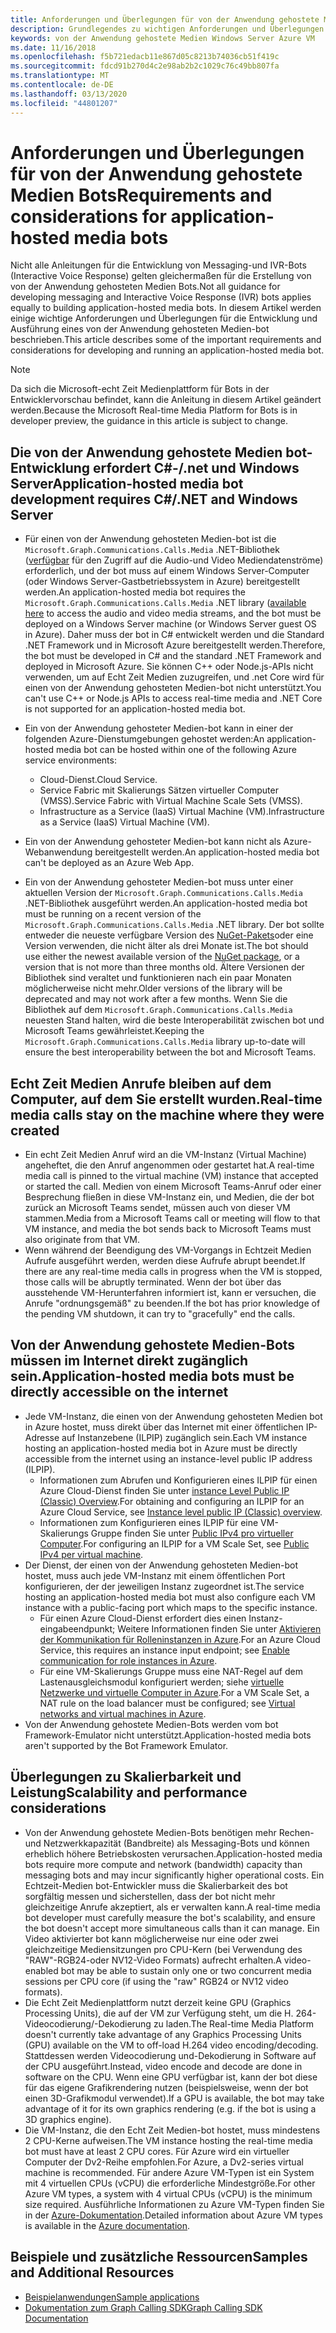 ```yaml
---
title: Anforderungen und Überlegungen für von der Anwendung gehostete Medien Bots
description: Grundlegendes zu wichtigen Anforderungen und Überlegungen im Zusammenhang mit der Erstellung von von der Anwendung gehosteten Medien Bots für Microsoft Teams.
keywords: von der Anwendung gehostete Medien Windows Server Azure VM
ms.date: 11/16/2018
ms.openlocfilehash: f5b721edacb11e867d05c8213b74036cb51f419c
ms.sourcegitcommit: fdcd91b270d4c2e98ab2b2c1029c76c49bb807fa
ms.translationtype: MT
ms.contentlocale: de-DE
ms.lasthandoff: 03/13/2020
ms.locfileid: "44801207"
---
```

# <a name="requirements-and-considerations-for-application-hosted-media-bots"></a><span data-ttu-id="7a9fa-104">Anforderungen und Überlegungen für von der Anwendung gehostete Medien Bots</span><span class="sxs-lookup"><span data-stu-id="7a9fa-104">Requirements and considerations for application-hosted media bots</span></span>

<span data-ttu-id="7a9fa-105">Nicht alle Anleitungen für die Entwicklung von Messaging-und IVR-Bots (Interactive Voice Response) gelten gleichermaßen für die Erstellung von von der Anwendung gehosteten Medien Bots.</span><span class="sxs-lookup"><span data-stu-id="7a9fa-105">Not all guidance for developing messaging and Interactive Voice Response (IVR) bots applies equally to building application-hosted media bots.</span></span> <span data-ttu-id="7a9fa-106">In diesem Artikel werden einige wichtige Anforderungen und Überlegungen für die Entwicklung und Ausführung eines von der Anwendung gehosteten Medien-bot beschrieben.</span><span class="sxs-lookup"><span data-stu-id="7a9fa-106">This article describes some of the important requirements and considerations for developing and running an application-hosted media bot.</span></span>

> [!NOTE]
> <span data-ttu-id="7a9fa-107">Da sich die Microsoft-echt Zeit Medienplattform für Bots in der Entwicklervorschau befindet, kann die Anleitung in diesem Artikel geändert werden.</span><span class="sxs-lookup"><span data-stu-id="7a9fa-107">Because the Microsoft Real-time Media Platform for Bots is in developer preview, the guidance in this article is subject to change.</span></span>

## <a name="application-hosted-media-bot-development-requires-cnet-and-windows-server"></a><span data-ttu-id="7a9fa-108">Die von der Anwendung gehostete Medien bot-Entwicklung erfordert C#-/.net und Windows Server</span><span class="sxs-lookup"><span data-stu-id="7a9fa-108">Application-hosted media bot development requires C#/.NET and Windows Server</span></span>

- <span data-ttu-id="7a9fa-109">Für einen von der Anwendung gehosteten Medien-bot ist die `Microsoft.Graph.Communications.Calls.Media` .NET-Bibliothek ([verfügbar](https://www.nuget.org/packages/Microsoft.Graph.Communications.Calls.Media/) für den Zugriff auf die Audio-und Video Mediendatenströme) erforderlich, und der bot muss auf einem Windows Server-Computer (oder Windows Server-Gastbetriebssystem in Azure) bereitgestellt werden.</span><span class="sxs-lookup"><span data-stu-id="7a9fa-109">An application-hosted media bot requires the `Microsoft.Graph.Communications.Calls.Media` .NET library ([available here](https://www.nuget.org/packages/Microsoft.Graph.Communications.Calls.Media/) to access the audio and video media streams, and the bot must be deployed on a Windows Server machine (or Windows Server guest OS in Azure).</span></span> <span data-ttu-id="7a9fa-110">Daher muss der bot in C# entwickelt werden und die Standard .NET Framework und in Microsoft Azure bereitgestellt werden.</span><span class="sxs-lookup"><span data-stu-id="7a9fa-110">Therefore, the bot must be developed in C# and the standard .NET Framework and deployed in Microsoft Azure.</span></span> <span data-ttu-id="7a9fa-111">Sie können C++ oder Node.js-APIs nicht verwenden, um auf Echt Zeit Medien zuzugreifen, und .net Core wird für einen von der Anwendung gehosteten Medien-bot nicht unterstützt.</span><span class="sxs-lookup"><span data-stu-id="7a9fa-111">You can't use C++ or Node.js APIs to access real-time media and .NET Core is not supported for an application-hosted media bot.</span></span>

- <span data-ttu-id="7a9fa-112">Ein von der Anwendung gehosteter Medien-bot kann in einer der folgenden Azure-Dienstumgebungen gehostet werden:</span><span class="sxs-lookup"><span data-stu-id="7a9fa-112">An application-hosted media bot can be hosted within one of the following Azure service environments:</span></span>
  - <span data-ttu-id="7a9fa-113">Cloud-Dienst.</span><span class="sxs-lookup"><span data-stu-id="7a9fa-113">Cloud Service.</span></span>
  - <span data-ttu-id="7a9fa-114">Service Fabric mit Skalierungs Sätzen virtueller Computer (VMSS).</span><span class="sxs-lookup"><span data-stu-id="7a9fa-114">Service Fabric with Virtual Machine Scale Sets (VMSS).</span></span>
  - <span data-ttu-id="7a9fa-115">Infrastructure as a Service (IaaS) Virtual Machine (VM).</span><span class="sxs-lookup"><span data-stu-id="7a9fa-115">Infrastructure as a Service (IaaS) Virtual Machine (VM).</span></span>  
  
- <span data-ttu-id="7a9fa-116">Ein von der Anwendung gehosteter Medien-bot kann nicht als Azure-Webanwendung bereitgestellt werden.</span><span class="sxs-lookup"><span data-stu-id="7a9fa-116">An application-hosted media bot can't be deployed as an Azure Web App.</span></span>

- <span data-ttu-id="7a9fa-117">Ein von der Anwendung gehosteter Medien-bot muss unter einer aktuellen Version der `Microsoft.Graph.Communications.Calls.Media` .NET-Bibliothek ausgeführt werden.</span><span class="sxs-lookup"><span data-stu-id="7a9fa-117">An application-hosted media bot must be running on a recent version of the `Microsoft.Graph.Communications.Calls.Media` .NET library.</span></span> <span data-ttu-id="7a9fa-118">Der bot sollte entweder die neueste verfügbare Version des [NuGet-Pakets](https://www.nuget.org/packages/Microsoft.Graph.Communications.Calls.Media/)oder eine Version verwenden, die nicht älter als drei Monate ist.</span><span class="sxs-lookup"><span data-stu-id="7a9fa-118">The bot should use either the newest available version of the [NuGet package](https://www.nuget.org/packages/Microsoft.Graph.Communications.Calls.Media/), or a version that is not more than three months old.</span></span> <span data-ttu-id="7a9fa-119">Ältere Versionen der Bibliothek sind veraltet und funktionieren nach ein paar Monaten möglicherweise nicht mehr.</span><span class="sxs-lookup"><span data-stu-id="7a9fa-119">Older versions of the library will be deprecated and may not work after a few months.</span></span> <span data-ttu-id="7a9fa-120">Wenn Sie die Bibliothek auf dem `Microsoft.Graph.Communications.Calls.Media` neuesten Stand halten, wird die beste Interoperabilität zwischen bot und Microsoft Teams gewährleistet.</span><span class="sxs-lookup"><span data-stu-id="7a9fa-120">Keeping the `Microsoft.Graph.Communications.Calls.Media` library up-to-date will ensure the best interoperability between the bot and Microsoft Teams.</span></span>

## <a name="real-time-media-calls-stay-on-the-machine-where-they-were-created"></a><span data-ttu-id="7a9fa-121">Echt Zeit Medien Anrufe bleiben auf dem Computer, auf dem Sie erstellt wurden.</span><span class="sxs-lookup"><span data-stu-id="7a9fa-121">Real-time media calls stay on the machine where they were created</span></span>

- <span data-ttu-id="7a9fa-122">Ein echt Zeit Medien Anruf wird an die VM-Instanz (Virtual Machine) angeheftet, die den Anruf angenommen oder gestartet hat.</span><span class="sxs-lookup"><span data-stu-id="7a9fa-122">A real-time media call is pinned to the virtual machine (VM) instance that accepted or started the call.</span></span> <span data-ttu-id="7a9fa-123">Medien von einem Microsoft Teams-Anruf oder einer Besprechung fließen in diese VM-Instanz ein, und Medien, die der bot zurück an Microsoft Teams sendet, müssen auch von dieser VM stammen.</span><span class="sxs-lookup"><span data-stu-id="7a9fa-123">Media from a Microsoft Teams call or meeting will flow to that VM instance, and media the bot sends back to Microsoft Teams must also originate from that VM.</span></span>
- <span data-ttu-id="7a9fa-124">Wenn während der Beendigung des VM-Vorgangs in Echtzeit Medien Aufrufe ausgeführt werden, werden diese Aufrufe abrupt beendet.</span><span class="sxs-lookup"><span data-stu-id="7a9fa-124">If there are any real-time media calls in progress when the VM is stopped, those calls will be abruptly terminated.</span></span> <span data-ttu-id="7a9fa-125">Wenn der bot über das ausstehende VM-Herunterfahren informiert ist, kann er versuchen, die Anrufe "ordnungsgemäß" zu beenden.</span><span class="sxs-lookup"><span data-stu-id="7a9fa-125">If the bot has prior knowledge of the pending VM shutdown, it can try to "gracefully" end the calls.</span></span>

## <a name="application-hosted-media-bots-must-be-directly-accessible-on-the-internet"></a><span data-ttu-id="7a9fa-126">Von der Anwendung gehostete Medien-Bots müssen im Internet direkt zugänglich sein.</span><span class="sxs-lookup"><span data-stu-id="7a9fa-126">Application-hosted media bots must be directly accessible on the internet</span></span>

- <span data-ttu-id="7a9fa-127">Jede VM-Instanz, die einen von der Anwendung gehosteten Medien bot in Azure hostet, muss direkt über das Internet mit einer öffentlichen IP-Adresse auf Instanzebene (ILPIP) zugänglich sein.</span><span class="sxs-lookup"><span data-stu-id="7a9fa-127">Each VM instance hosting an application-hosted media bot in Azure must be directly accessible from the internet using an instance-level public IP address (ILPIP).</span></span>
  - <span data-ttu-id="7a9fa-128">Informationen zum Abrufen und Konfigurieren eines ILPIP für einen Azure Cloud-Dienst finden Sie unter [instance Level Public IP (Classic) Overview](/azure/virtual-network/virtual-networks-instance-level-public-ip).</span><span class="sxs-lookup"><span data-stu-id="7a9fa-128">For obtaining and configuring an ILPIP for an Azure Cloud Service, see [Instance level public IP (Classic) overview](/azure/virtual-network/virtual-networks-instance-level-public-ip).</span></span>
  - <span data-ttu-id="7a9fa-129">Informationen zum Konfigurieren eines ILPIP für eine VM-Skalierungs Gruppe finden Sie unter [Public IPv4 pro virtueller Computer](/azure/virtual-machine-scale-sets/virtual-machine-scale-sets-networking#public-ipv4-per-virtual-machine).</span><span class="sxs-lookup"><span data-stu-id="7a9fa-129">For configuring an ILPIP for a VM Scale Set, see [Public IPv4 per virtual machine](/azure/virtual-machine-scale-sets/virtual-machine-scale-sets-networking#public-ipv4-per-virtual-machine).</span></span>
- <span data-ttu-id="7a9fa-130">Der Dienst, der einen von der Anwendung gehosteten Medien-bot hostet, muss auch jede VM-Instanz mit einem öffentlichen Port konfigurieren, der der jeweiligen Instanz zugeordnet ist.</span><span class="sxs-lookup"><span data-stu-id="7a9fa-130">The service hosting an application-hosted media bot must also configure each VM instance with a public-facing port which maps to the specific instance.</span></span>
  - <span data-ttu-id="7a9fa-131">Für einen Azure Cloud-Dienst erfordert dies einen Instanz-eingabeendpunkt; Weitere Informationen finden Sie unter [Aktivieren der Kommunikation für Rolleninstanzen in Azure](/azure/cloud-services/cloud-services-enable-communication-role-instances).</span><span class="sxs-lookup"><span data-stu-id="7a9fa-131">For an Azure Cloud Service, this requires an instance input endpoint; see [Enable communication for role instances in Azure](/azure/cloud-services/cloud-services-enable-communication-role-instances).</span></span>
  - <span data-ttu-id="7a9fa-132">Für eine VM-Skalierungs Gruppe muss eine NAT-Regel auf dem Lastenausgleichsmodul konfiguriert werden; siehe [virtuelle Netzwerke und virtuelle Computer in Azure](/azure/virtual-machines/windows/network-overview).</span><span class="sxs-lookup"><span data-stu-id="7a9fa-132">For a VM Scale Set, a NAT rule on the load balancer must be configured; see [Virtual networks and virtual machines in Azure](/azure/virtual-machines/windows/network-overview).</span></span>
- <span data-ttu-id="7a9fa-133">Von der Anwendung gehostete Medien-Bots werden vom bot Framework-Emulator nicht unterstützt.</span><span class="sxs-lookup"><span data-stu-id="7a9fa-133">Application-hosted media bots aren't supported by the Bot Framework Emulator.</span></span>

## <a name="scalability-and-performance-considerations"></a><span data-ttu-id="7a9fa-134">Überlegungen zu Skalierbarkeit und Leistung</span><span class="sxs-lookup"><span data-stu-id="7a9fa-134">Scalability and performance considerations</span></span>

- <span data-ttu-id="7a9fa-135">Von der Anwendung gehostete Medien-Bots benötigen mehr Rechen-und Netzwerkkapazität (Bandbreite) als Messaging-Bots und können erheblich höhere Betriebskosten verursachen.</span><span class="sxs-lookup"><span data-stu-id="7a9fa-135">Application-hosted media bots require more compute and network (bandwidth) capacity than messaging bots and may incur significantly higher operational costs.</span></span> <span data-ttu-id="7a9fa-136">Ein Echtzeit-Medien bot-Entwickler muss die Skalierbarkeit des bot sorgfältig messen und sicherstellen, dass der bot nicht mehr gleichzeitige Anrufe akzeptiert, als er verwalten kann.</span><span class="sxs-lookup"><span data-stu-id="7a9fa-136">A real-time media bot developer must carefully measure the bot's scalability, and ensure the bot doesn't accept more simultaneous calls than it can manage.</span></span> <span data-ttu-id="7a9fa-137">Ein Video aktivierter bot kann möglicherweise nur eine oder zwei gleichzeitige Mediensitzungen pro CPU-Kern (bei Verwendung des "RAW"-RGB24-oder NV12-Video Formats) aufrecht erhalten.</span><span class="sxs-lookup"><span data-stu-id="7a9fa-137">A video-enabled bot may be able to sustain only one or two concurrent media sessions per CPU core (if using the "raw" RGB24 or NV12 video formats).</span></span>
- <span data-ttu-id="7a9fa-138">Die Echt Zeit Medienplattform nutzt derzeit keine GPU (Graphics Processing Units), die auf der VM zur Verfügung steht, um die H. 264-Videocodierung/-Dekodierung zu laden.</span><span class="sxs-lookup"><span data-stu-id="7a9fa-138">The Real-time Media Platform doesn't currently take advantage of any Graphics Processing Units (GPU) available on the VM to off-load H.264 video encoding/decoding.</span></span> <span data-ttu-id="7a9fa-139">Stattdessen werden Videocodierung und-Dekodierung in Software auf der CPU ausgeführt.</span><span class="sxs-lookup"><span data-stu-id="7a9fa-139">Instead, video encode and decode are done in software on the CPU.</span></span> <span data-ttu-id="7a9fa-140">Wenn eine GPU verfügbar ist, kann der bot diese für das eigene Grafikrendering nutzen (beispielsweise, wenn der bot einen 3D-Grafikmodul verwendet).</span><span class="sxs-lookup"><span data-stu-id="7a9fa-140">If a GPU is available, the bot may take advantage of it for its own graphics rendering (e.g. if the bot is using a 3D graphics engine).</span></span>
- <span data-ttu-id="7a9fa-141">Die VM-Instanz, die den Echt Zeit Medien-bot hostet, muss mindestens 2 CPU-Kerne aufweisen.</span><span class="sxs-lookup"><span data-stu-id="7a9fa-141">The VM instance hosting the real-time media bot must have at least 2 CPU cores.</span></span> <span data-ttu-id="7a9fa-142">Für Azure wird ein virtueller Computer der Dv2-Reihe empfohlen.</span><span class="sxs-lookup"><span data-stu-id="7a9fa-142">For Azure, a Dv2-series virtual machine is recommended.</span></span> <span data-ttu-id="7a9fa-143">Für andere Azure VM-Typen ist ein System mit 4 virtuellen CPUs (vCPU) die erforderliche Mindestgröße.</span><span class="sxs-lookup"><span data-stu-id="7a9fa-143">For other Azure VM types, a system with 4 virtual CPUs (vCPU) is the minimum size required.</span></span> <span data-ttu-id="7a9fa-144">Ausführliche Informationen zu Azure VM-Typen finden Sie in der [Azure-Dokumentation](/azure/virtual-machines/windows/sizes-general).</span><span class="sxs-lookup"><span data-stu-id="7a9fa-144">Detailed information about Azure VM types is available in the [Azure documentation](/azure/virtual-machines/windows/sizes-general).</span></span>

## <a name="samples-and-additional-resources"></a><span data-ttu-id="7a9fa-145">Beispiele und zusätzliche Ressourcen</span><span class="sxs-lookup"><span data-stu-id="7a9fa-145">Samples and Additional Resources</span></span>

- [<span data-ttu-id="7a9fa-146">Beispielanwendungen</span><span class="sxs-lookup"><span data-stu-id="7a9fa-146">Sample applications</span></span>](https://github.com/microsoftgraph/microsoft-graph-comms-samples/tree/master/Samples/V1.0Samples/LocalMediaSamples)
- [<span data-ttu-id="7a9fa-147">Dokumentation zum Graph Calling SDK</span><span class="sxs-lookup"><span data-stu-id="7a9fa-147">Graph Calling SDK Documentation</span></span>](https://microsoftgraph.github.io/microsoft-graph-comms-samples/docs/)
